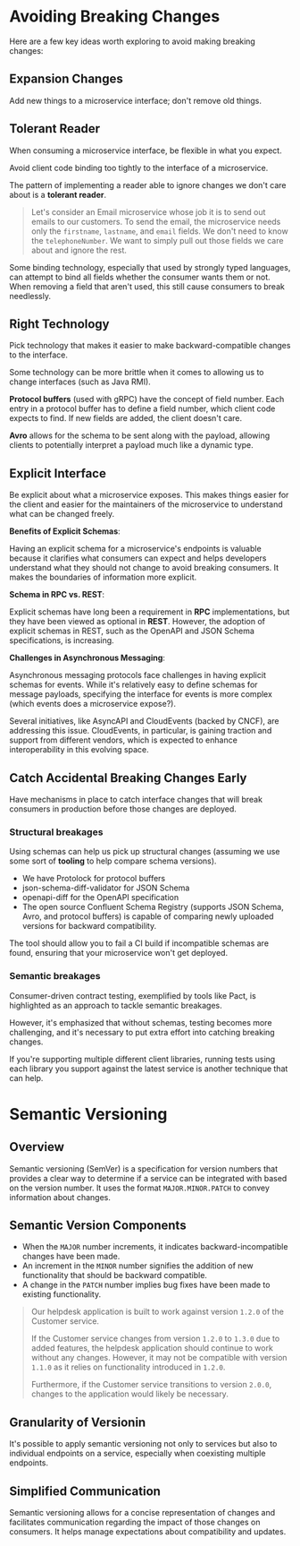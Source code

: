 # Avoiding Breaking Changes

Here are a few key ideas worth exploring to avoid making breaking changes:

## Expansion Changes

Add new things to a microservice interface; don't remove old things.

## Tolerant Reader

When consuming a microservice interface, be flexible in what you expect.

Avoid client code binding too tightly to the interface of a microservice.

The pattern of implementing a reader able to ignore changes we don't care about is a **tolerant reader**.

> Let's consider an Email microservice whose job it is to send out emails to our customers. To send the email, the microservice needs only the `firstname`, `lastname`, and `email` fields. We don't need to know the `telephoneNumber`. We want to simply pull out those fields we care about and ignore the rest.

Some binding technology, especially that used by strongly typed languages, can attempt to bind all fields whether the consumer wants them or not. When removing a field that aren't used, this still cause  consumers to break needlessly.


## Right Technology

Pick technology that makes it easier to make backward-compatible changes to the interface.

Some technology can be more brittle when it comes to allowing us to change interfaces (such as Java RMI).

**Protocol buffers** (used with gRPC) have the concept of field number. Each entry in a protocol buffer has to define a field number, which client code expects to find. If new fields are added, the client doesn't care.

**Avro** allows for the schema to be sent along with the payload, allowing clients to potentially interpret a payload much like a dynamic type.


## Explicit Interface

Be explicit about what a microservice exposes. This makes things easier for the client and easier for the maintainers of the microservice to understand what can be changed freely.

**Benefits of Explicit Schemas**: 

Having an explicit schema for a microservice's endpoints is valuable because it clarifies what consumers can expect and helps developers understand what they should not change to avoid breaking consumers. It makes the boundaries of information more explicit.

**Schema in RPC vs. REST**: 

Explicit schemas have long been a requirement in **RPC** implementations, but they have been viewed as optional in **REST**. However, the adoption of explicit schemas in REST, such as the OpenAPI and JSON Schema specifications, is increasing.

**Challenges in Asynchronous Messaging**: 

Asynchronous messaging protocols face challenges in having explicit schemas for events. While it's relatively easy to define schemas for message payloads, specifying the interface for events is more complex (which events does a microservice expose?).

Several initiatives, like AsyncAPI and CloudEvents (backed by CNCF), are addressing this issue. CloudEvents, in particular, is gaining traction and support from different vendors, which is expected to enhance interoperability in this evolving space.


## Catch Accidental Breaking Changes Early

Have mechanisms in place to catch interface changes that will break consumers in production before those changes are deployed.

### Structural breakages

Using schemas can help us pick up structural changes (assuming we use some sort of **tooling** to help compare schema versions).

- We have Protolock for protocol buffers
- json-schema-diff-validator for JSON Schema
- openapi-diff for the OpenAPI specification
- The open source Confluent Schema Registry (supports JSON Schema, Avro, and protocol buffers) is capable of comparing newly uploaded versions for backward compatibility.

The tool should allow you to fail a CI build if incompatible schemas are found, ensuring that your microservice won't get deployed.

### Semantic breakages

Consumer-driven contract testing, exemplified by tools like Pact, is highlighted as an approach to tackle semantic breakages.

However, it's emphasized that without schemas, testing becomes more challenging, and it's necessary to put extra effort into catching breaking changes.

If you're supporting multiple different client libraries, running tests using each library you support against the latest service is another technique that can help.


# Semantic Versioning

## Overview

Semantic versioning (SemVer) is a specification for version numbers that provides a clear way to determine if a service can be integrated with based on the version number. It uses the format `MAJOR.MINOR.PATCH` to convey information about changes.

## Semantic Version Components

- When the `MAJOR` number increments, it indicates backward-incompatible changes have been made.
- An increment in the `MINOR` number signifies the addition of new functionality that should be backward compatible.
- A change in the `PATCH` number implies bug fixes have been made to existing functionality.

> Our helpdesk application is built to work against version `1.2.0` of the Customer service.
>
> If the Customer service changes from version `1.2.0` to `1.3.0` due to added features, the helpdesk application should continue to work without any changes. However, it may not be compatible with version `1.1.0` as it relies on functionality introduced in `1.2.0`.
>
> Furthermore, if the Customer service transitions to version `2.0.0`, changes to the application would likely be necessary.


## Granularity of Versionin

It's possible to apply semantic versioning not only to services but also to individual endpoints on a service, especially when coexisting multiple endpoints.


## Simplified Communication

Semantic versioning allows for a concise representation of changes and facilitates communication regarding the impact of those changes on consumers. It helps manage expectations about compatibility and updates.